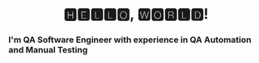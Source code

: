 
<h1 align="center">
🅷🅴🅻🅻🅾, 🆆🅾🆁🅻🅳! </h1>

<h3>I'm QA Software Engineer with experience in QA Automation and Manual Testing </h3>

<!--
**AlenaGarnovskaya/AlenaGarnovskaya** is a ✨ _special_ ✨ repository because its `README.md` (this file) appears on your GitHub profile.

Here are some ideas to get you started:

- 🔭 I’m currently working on ...
- 🌱 I’m currently learning ...
- 👯 I’m looking to collaborate on ...
- 🤔 I’m looking for help with ...
- 💬 Ask me about ...
- 📫 How to reach me: ...
- 😄 Pronouns: ...
- ⚡ Fun fact: ...
-->
